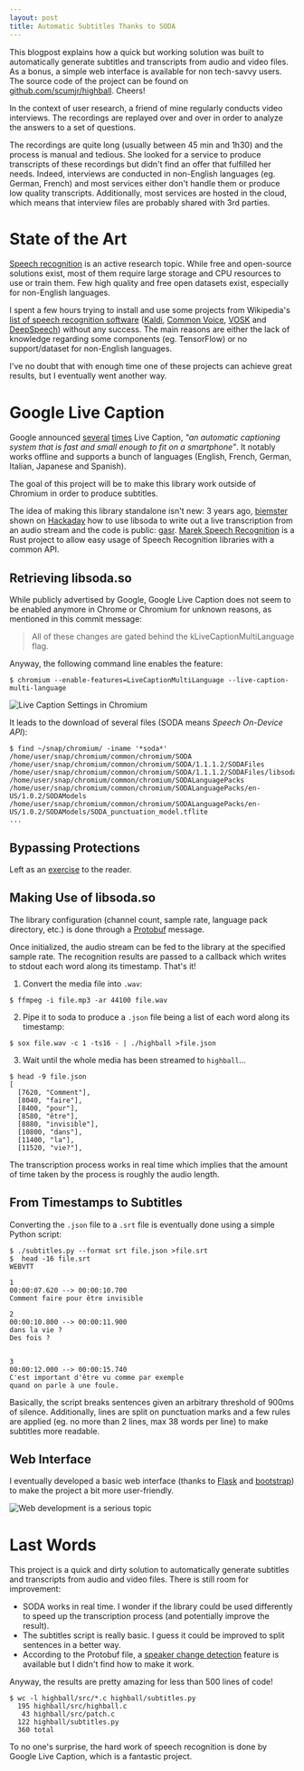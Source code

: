 ```yaml
---
layout: post
title: Automatic Subtitles Thanks to SODA
---
```


This blogpost explains how a quick but working solution was built to automatically generate subtitles and transcripts from audio and video files. As a bonus, a simple web interface is available for non tech-savvy users. The source code of the project can be found on [github.com/scumjr/highball](https://github.com/scumjr/highball). Cheers!

<!-- more -->

In the context of user research, a friend of mine regularly conducts video interviews. The recordings are replayed over and over in order to analyze the answers to a set of questions.

The recordings are quite long (usually between 45 min and 1h30) and the process is manual and tedious. She looked for a service to produce transcripts of these recordings but didn't find an offer that fulfilled her needs. Indeed, interviews are conducted in non-English languages (eg. German, French) and most services either don't handle them or produce low quality transcripts. Additionally, most services are hosted in the cloud, which means that interview files are probably shared with 3rd parties.


# State of the Art

[Speech recognition](https://en.wikipedia.org/wiki/Speech_recognition) is an active research topic. While free and open-source solutions exist, most of them require large storage and CPU resources to use or train them. Few high quality and free open datasets exist, especially for non-English languages.

I spent a few hours trying to install and use some projects from Wikipedia's [list of speech recognition software](https://en.wikipedia.org/wiki/List_of_speech_recognition_software) ([Kaldi](https://kaldi-asr.org/), [Common Voice](https://commonvoice.mozilla.org/), [VOSK](https://alphacephei.com/vosk/) and [DeepSpeech](https://github.com/mozilla/DeepSpeech)) without any success. The main reasons are either the lack of knowledge regarding some components (eg. TensorFlow) or no support/dataset for non-English languages.

I've no doubt that with enough time one of these projects can achieve great results, but I eventually went another way.


# Google Live Caption

Google announced [several](https://blog.google/products/android/live-caption/) [times](https://blog.google/products/chrome/live-caption-chrome/) Live Caption, *"an automatic captioning system that is fast and small enough to fit on a smartphone"*. It notably works offline and supports a bunch of languages (English, French, German, Italian, Japanese and Spanish).

The goal of this project will be to make this library work outside of Chromium in order to produce subtitles.

The idea of making this library standalone isn't new: 3 years ago, [biemster](https://hackaday.io/biemster) shown on [Hackaday](https://hackaday.io/project/164399-android-offline-speech-recognition-natively-on-pc) how to use libsoda to write out a live transcription from an audio stream and the code is public: [gasr](https://github.com/biemster/gasr). [Marek Speech Recognition](https://github.com/marek-g/marek_speech_recognition) is a Rust project to allow easy usage of Speech Recognition libraries with a common API.


## Retrieving libsoda.so

While publicly advertised by Google, Google Live Caption does not seem to be enabled anymore in Chrome or Chromium for unknown reasons, as mentioned in this commit message:

> All of these changes are gated behind the kLiveCaptionMultiLanguage flag.

Anyway, the following command line enables the feature:

```
$ chromium --enable-features=LiveCaptionMultiLanguage --live-caption-multi-language
```

![Live Caption Settings in Chromium](/public/images/soda-settings.png)

It leads to the download of several files (SODA means *Speech On-Device API*):

```
$ find ~/snap/chromium/ -iname '*soda*'
/home/user/snap/chromium/common/chromium/SODA
/home/user/snap/chromium/common/chromium/SODA/1.1.1.2/SODAFiles
/home/user/snap/chromium/common/chromium/SODA/1.1.1.2/SODAFiles/libsoda.so
/home/user/snap/chromium/common/chromium/SODALanguagePacks
/home/user/snap/chromium/common/chromium/SODALanguagePacks/en-US/1.0.2/SODAModels
/home/user/snap/chromium/common/chromium/SODALanguagePacks/en-US/1.0.2/SODAModels/SODA_punctuation_model.tflite
...
```


## Bypassing Protections

Left as an [exercise](https://github.com/biemster/gasr/issues/5) to the reader.


## Making Use of libsoda.so

The library configuration (channel count, sample rate, language pack directory, etc.) is done through a [Protobuf](https://github.com/chromium/chromium/blob/e055a80240d4741a71bde4e19da6333af95aea3d/chrome/services/speech/soda/proto/soda_api.proto) message.

Once initialized, the audio stream can be fed to the library at the specified sample rate. The recognition results are passed to a callback which writes to stdout each word along its timestamp. That's it!

1. Convert the media file into `.wav`:

```console
$ ffmpeg -i file.mp3 -ar 44100 file.wav
```

2. Pipe it to soda to produce a `.json` file being a list of each word along its timestamp: 

```console
$ sox file.wav -c 1 -ts16 - | ./highball >file.json
```

3. Wait until the whole media has been streamed to `highball`...

```console
$ head -9 file.json
[
  [7620, "Comment"],
  [8040, "faire"],
  [8400, "pour"],
  [8580, "être"],
  [8880, "invisible"],
  [10800, "dans"],
  [11400, "la"],
  [11520, "vie?"],
```

The transcription process works in real time which implies that the amount of time taken by the process is roughly the audio length.


## From Timestamps to Subtitles

Converting the `.json` file to a `.srt` file is eventually done using a simple Python script:

```console
$ ./subtitles.py --format srt file.json >file.srt
$  head -16 file.srt 
WEBVTT

1
00:00:07.620 --> 00:00:10.700
Comment faire pour être invisible

2
00:00:10.800 --> 00:00:11.900
dans la vie ?
Des fois ?


3
00:00:12.000 --> 00:00:15.740
C'est important d'être vu comme par exemple
quand on parle à une foule.
```

Basically, the script breaks sentences given an arbitrary threshold of 900ms of silence. Additionally, lines are split on punctuation marks and a few rules are applied (eg. no more than 2 lines, max 38 words per line) to make subtitles more readable.


## Web Interface

I eventually developed a basic web interface (thanks to [Flask](https://flask.palletsprojects.com/) and [bootstrap](https://getbootstrap.com/)) to make the project a bit more user-friendly.

![Web development is a serious topic](/public/images/transcript-web-interface.png)


# Last Words

This project is a quick and dirty solution to automatically generate subtitles and transcripts from audio and video files. There is still room for improvement:

- SODA works in real time. I wonder if the library could be used differently to speed up the transcription process (and potentially improve the result).
- The subtitles script is really basic. I guess it could be improved to split sentences in a better way.
- According to the Protobuf file, a [speaker change detection](https://github.com/chromium/chromium/blob/e055a80240d4741a71bde4e19da6333af95aea3d/chrome/services/speech/soda/proto/soda_api.proto#L69-L70) feature is available but I didn't find how to make it work.


Anyway, the results are pretty amazing for less than 500 lines of code! 

```console
$ wc -l highball/src/*.c highball/subtitles.py 
  195 highball/src/highball.c
   43 highball/src/patch.c
  122 highball/subtitles.py
  360 total
```

To no one's surprise, the hard work of speech recognition is done by Google Live Caption, which is a fantastic project.
